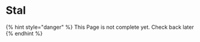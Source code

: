 # Stal

{% hint style="danger" %}
This Page is not complete yet. Check back later
{% endhint %}

<figure><img src="https://github.com/user-attachments/assets/338d4e27-006a-4a9c-a826-1d61f113a6c2" alt=""><figcaption></figcaption></figure>
